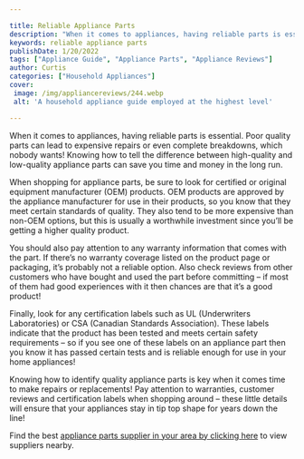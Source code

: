 ```yaml
---

title: Reliable Appliance Parts
description: "When it comes to appliances, having reliable parts is essential. Poor quality parts can lead to expensive repairs or even complete...learn about it in this post"
keywords: reliable appliance parts
publishDate: 1/20/2022
tags: ["Appliance Guide", "Appliance Parts", "Appliance Reviews"]
author: Curtis
categories: ["Household Appliances"]
cover: 
 image: /img/appliancereviews/244.webp
 alt: 'A household appliance guide employed at the highest level'

---
```


When it comes to appliances, having reliable parts is essential. Poor quality parts can lead to expensive repairs or even complete breakdowns, which nobody wants! Knowing how to tell the difference between high-quality and low-quality appliance parts can save you time and money in the long run. 

When shopping for appliance parts, be sure to look for certified or original equipment manufacturer (OEM) products. OEM products are approved by the appliance manufacturer for use in their products, so you know that they meet certain standards of quality. They also tend to be more expensive than non-OEM options, but this is usually a worthwhile investment since you’ll be getting a higher quality product. 

You should also pay attention to any warranty information that comes with the part. If there’s no warranty coverage listed on the product page or packaging, it’s probably not a reliable option. Also check reviews from other customers who have bought and used the part before committing – if most of them had good experiences with it then chances are that it’s a good product! 

Finally, look for any certification labels such as UL (Underwriters Laboratories) or CSA (Canadian Standards Association). These labels indicate that the product has been tested and meets certain safety requirements – so if you see one of these labels on an appliance part then you know it has passed certain tests and is reliable enough for use in your home appliances! 

Knowing how to identify quality appliance parts is key when it comes time to make repairs or replacements! Pay attention to warranties, customer reviews and certification labels when shopping around – these little details will ensure that your appliances stay in tip top shape for years down the line!

Find the best <a href="/pages/appliance-parts-suppliers/">appliance parts supplier in your area by clicking here</a> to view suppliers nearby.
